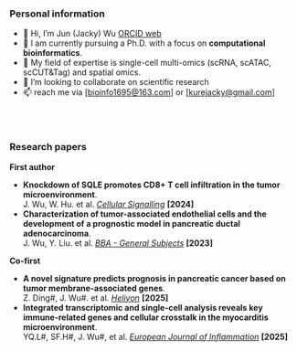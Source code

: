### Personal information
- 👋 Hi, I’m Jun (Jacky) Wu [ORCID web](https://orcid.org/0000-0002-1717-0378)
- 👀 I am currently pursuing a Ph.D. with a focus on **computational bioinformatics**.
- 🌱 My field of expertise is single-cell multi-omics (scRNA, scATAC, scCUT&Tag) and spatial omics.
- 💞️ I’m looking to collaborate on scientific research
- 📫 reach me via [bioinfo1695@163.com] or [kurejacky@gmail.com]
<br>
<br>

### Research papers<br>
**First author**
- **Knockdown of SQLE promotes CD8+ T cell infiltration in the tumor microenvironment**.<br> J. Wu, W. Hu. et al. *[Cellular Signalling](https://doi.org/10.1016/j.cellsig.2023.110983)* **[2024]**  <br>
- **Characterization of tumor-associated endothelial cells and the development of a prognostic model in pancreatic ductal adenocarcinoma**.<br> J. Wu, Y. Liu. et al. *[BBA - General Subjects](https://doi.org/10.1016/j.bbagen.2023.130545)* **[2023]** <br>

**Co-first**
- **A novel signature predicts prognosis in pancreatic cancer based on tumor membrane-associated genes**.<br> Z. Ding#, J. Wu#. et al. *[Heliyon](https://doi.org/10.1016/j.heliyon.2025.e42791)* **[2025]** <br>
- **Integrated transcriptomic and single-cell analysis reveals key immune-related genes and cellular crosstalk in the myocarditis microenvironment**.<br> YQ.L#, SF.H#, J. Wu#, et al. *[European Journal of Inflammation](https://doi.org/10.1177/1721727X25132753)* **[2025]** <br>


<!---
JunekureWu/JunekureWu is a ✨ special ✨ repository because its `README.md` (this file) appears on your GitHub profile.
You can click the Preview link to take a look at your changes.
--->
